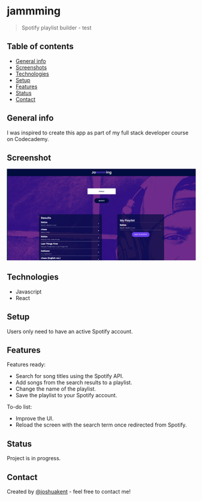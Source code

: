 # jammming

> Spotify playlist builder - test

## Table of contents

- [General info](#general-info)
- [Screenshots](#screenshots)
- [Technologies](#technologies)
- [Setup](#setup)
- [Features](#features)
- [Status](#status)
- [Contact](#contact)

## General info

I was inspired to create this app as part of my full stack developer course on Codecademy.

## Screenshot

![Screenshot of app working](./pictures/jammmingScreenshot.png)

## Technologies

- Javascript
- React

## Setup

Users only need to have an active Spotify account.

## Features

Features ready:

- Search for song titles using the Spotify API.
- Add songs from the search results to a playlist.
- Change the name of the playlist.
- Save the playlist to your Spotify account.

To-do list:

- Improve the UI.
- Reload the screen with the search term once redirected from Spotify.

## Status

Project is in progress.

## Contact

Created by [@joshuakent](josh.kent94@yahoo.co.uk) - feel free to contact me!
